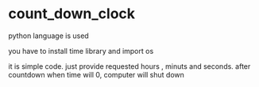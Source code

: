 # count_down_clock

python language is used

you have to install time library and import os

it is simple code. just provide requested hours , minuts and seconds. after countdown when time will 0, computer will shut down
